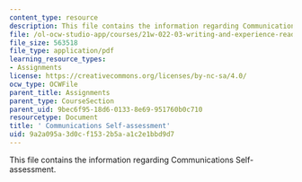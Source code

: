 ```yaml
---
content_type: resource
description: This file contains the information regarding Communications Self-assessment.
file: /ol-ocw-studio-app/courses/21w-022-03-writing-and-experience-reading-and-writing-autobiography-spring-2014/9a2a095a3d0cf1532b5aa1c2e1bbd9d7_MIT21W_022_03S14_csa.pdf
file_size: 563518
file_type: application/pdf
learning_resource_types:
- Assignments
license: https://creativecommons.org/licenses/by-nc-sa/4.0/
ocw_type: OCWFile
parent_title: Assignments
parent_type: CourseSection
parent_uid: 9bec6f95-18d6-0133-8e69-951760b0c710
resourcetype: Document
title: ' Communications Self-assessment'
uid: 9a2a095a-3d0c-f153-2b5a-a1c2e1bbd9d7
---
```

This file contains the information regarding Communications Self-assessment.